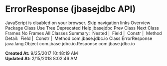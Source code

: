 # ErrorResponse (jbasejdbc   API)

JavaScript is disabled on your browser. Skip navigation links Overview Package Class Use Tree Deprecated Help jbasejdbc Prev Class Next Class Frames No Frames All Classes Summary:  Nested |  Field |  Constr |  Method Detail:  Field |  Constr |  Method com.jbase.jdbc.io Class ErrorResponse java.lang.Object com.jbase.jdbc.io.Response com.jbase.jdbc.io  

**Created At:** 9/25/2017 10:48:19 AM  
**Updated At:** 2/15/2018 8:02:46 AM  

